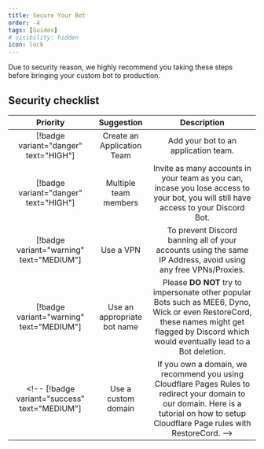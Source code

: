 ```yaml
---
title: Secure Your Bot
order: -4
tags: [Guides]
# visibility: hidden
icon: lock
---
```


Due to security reason, we highly recommend you taking these steps before bringing your custom bot to production.

## Security checklist
Priority   | Suggestion | Description
:---:   | :---: | :---:
[!badge variant="danger" text="HIGH"] | Create an Application Team  | Add your bot to an application team. 
[!badge variant="danger" text="HIGH"] | Multiple team members  | Invite as many accounts in your team as you can, incase you lose access to your bot, you will still have access to your Discord Bot.
[!badge variant="warning" text="MEDIUM"] | Use a VPN | To prevent Discord banning all of your accounts using the same IP Address, avoid using any free VPNs/Proxies.
[!badge variant="warning" text="MEDIUM"] | Use an appropriate bot name | Please **DO NOT** try to impersonate other popular Bots such as MEE6, Dyno, Wick or even RestoreCord, these names might get flagged by Discord which would eventually lead to a Bot deletion.
<!-- [!badge variant="success" text="MEDIUM"] | Use a custom domain | If you own a domain, we recommend you using Cloudflare Pages Rules to redirect your domain to our domain. Here is a tutorial on how to setup Cloudflare Page rules with RestoreCord. -->
